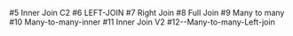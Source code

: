 #5 Inner Join C2
#6 LEFT-JOIN
#7 Right Join
#8 Full Join
#9 Many to many
#10 Many-to-many-inner
#11 Inner Join V2
#12--Many-to-many-Left-join